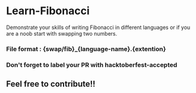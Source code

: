 # Learn-Fibonacci
Demonstrate your skills of writing Fibonacci in different languages or if you are a noob start with swapping two numbers.

### File format : {swap/fib}_{language-name}.{extention}
### Don't forget to label your PR with hacktoberfest-accepted

## Feel free to contribute!!
